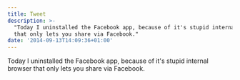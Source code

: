 ```yaml
---
title: Tweet
description: >-
  "Today I uninstalled the Facebook app, because of it's stupid internal browser
  that only lets you share via Facebook."
date: '2014-09-13T14:09:36+01:00'
---
```

Today I uninstalled the Facebook app, because of it's stupid internal browser that only lets you share via Facebook.
